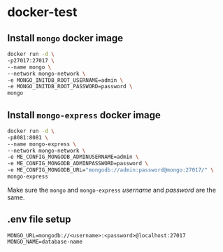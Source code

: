 # docker-test

## Install `mongo` docker image

```bash
docker run -d \
-p27017:27017 \
--name mongo \
--network mongo-network \
-e MONGO_INITDB_ROOT_USERNAME=admin \
-e MONGO_INITDB_ROOT_PASSWORD=password \
mongo
```

## Install `mongo-express` docker image

```bash
docker run -d \
-p8081:8081 \
--name mongo-express \
--network mongo-network \
-e ME_CONFIG_MONGODB_ADMINUSERNAME=admin \
-e ME_CONFIG_MONGODB_ADMINPASSWORD=password \
-e ME_CONFIG_MONGODB_URL="mongodb://admin:password@mongo:27017/" \
mongo-express
```

Make sure the `mongo` and `mongo-express` _username_ and _password_ are the same.

## .env file setup

```
MONGO_URL=mongodb://<username>:<password>@localhost:27017
MONGO_NAME=database-name
```
